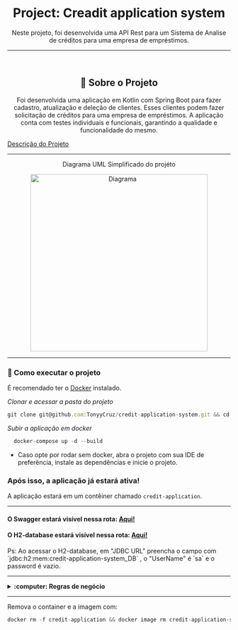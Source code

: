 <h1 align="center">Project: Creadit application system</h1>
<p align="center">Neste projeto, foi desenvolvida uma API Rest para um Sistema de Analise de créditos para uma empresa de empréstimos.</p>

---

<br>

<h2 align="center">📃 Sobre o Projeto</h2>

<p align="center">Foi desenvolvida uma aplicação em Kotlin com Spring Boot para fazer cadastro,
  atualização e deleção de clientes. Esses clientes podem fazer solicitação de créditos para uma empresa de empréstimos.
  A aplicação conta com testes individuais e funcionais, garantindo a qualidade e funcionalidade do mesmo.
</p>


<a href = "https://gist.github.com/cami-la/560b455b901778391abd2c9edea81286">Descrição do Projeto</a>

---

<div align="center">
<p>Diagrama UML Simplificado do projéto</p>
<picture><img
           height="400px"
           src="https://camo.githubusercontent.com/33acbb87760a5320ad4ad00fa6a49db79fc8c9142114d93c147e270b23236d48/68747470733a2f2f692e696d6775722e636f6d2f377068796131362e706e67"
           alt="Diagrama"
           />
</picture>
</div>

---

### 🚀 Como executar o projeto

É recomendado ter o <a href="https://docs.docker.com/get-started/overview/">Docker</a> instalado.

_Clonar e acessar a pasta do projeto_

```jsx
git clone git@github.com:TonyyCruz/credit-application-system.git && cd credit-application-system
```

_Subir a aplicação em docker_
```jsx
  docker-compose up -d --build
```

- Caso opte por rodar sem docker, abra o projeto com sua IDE de preferência, instale as dependências e inicie o projeto.

### Após isso, a aplicação já estará ativa!
  A aplicação estará em um contêiner chamado `credit-application`.

---

<h4>O Swagger estará visível nessa rota: <a href="http://localhost:8080/swagger-ui/index.html">Aqui!</a></h4>
<h4>O H2-database estará visível nessa rota: <a href="http://localhost:8080/swagger-ui/index.html">Aqui!</a></h4>

<p>Ps: Ao acessar o H2-database, em "JDBC URL" preencha o campo com `jdbc:h2:mem:credit-application-system_DB` , o "UserName" é `sa` e o password é vazio.</p>

---

<details>
  <summary><strong>:computer: Regras de negócio</strong></summary><br/>
  <h3>Cliente:</h3>
  
  - Todos os campos são obrigatórios.
  - CPF deve ser válido.
  - Email deve ser válido.
  - Password deve ter entre 8 e 40 characteres.
    
  ---

  <h3>Crédito:</h3>
  
  - Todos os campos são obrigatórios.
  - Dia do primeiro pagamento deve ser uma data futura de no máximo três meses.
  - Numeo de pagamentos devem ser entre 1 e 48.
</details>

---

Remova o container e a imagem com:
```jsx 
docker rm -f credit-application && docker image rm credit-application-system_app
```
